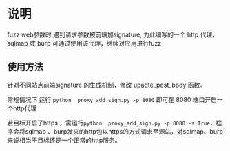 # 说明

fuzz web参数时,遇到请求参数被前端加signature, 为此编写的一个 http 代理，sqlmap 或 burp 可通过使用该代理，继续对应用进行fuzz

## 使用方法

针对不同站点前端signature 的生成机制，修改 upadte_post_body 函数。

常规情况下 运行 `python  proxy_add_sign.py -p 8080` 即可在 8080 端口开启一个http代理

若目标开启了https ，需运行`python  proxy_add_sign.py -p 8080 -s True`，程序会将sqlmap 、burp发来的http包以https的方式请求至源站，对sqlmap、burp来说相当于目标还是一个正常的http服务。
